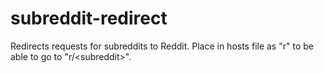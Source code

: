 # subreddit-redirect
Redirects requests for subreddits to Reddit. Place in hosts file as "r" to be able to go to "r/&lt;subreddit>".
